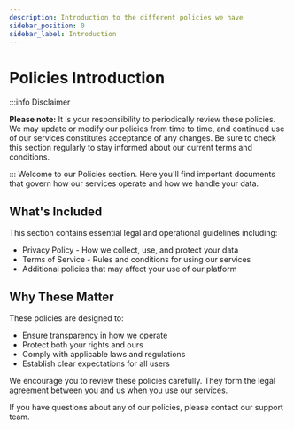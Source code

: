 ```yaml
---
description: Introduction to the different policies we have
sidebar_position: 0
sidebar_label: Introduction
---
```

# Policies Introduction
:::info Disclaimer

**Please note:** It is your responsibility to periodically review these policies. We may update or modify our policies from time to time, and continued use of our services constitutes acceptance of any changes. Be sure to check this section regularly to stay informed about our current terms and conditions.

:::
Welcome to our Policies section. Here you'll find important documents that govern how our services operate and how we handle your data.

## What's Included

This section contains essential legal and operational guidelines including:

- Privacy Policy - How we collect, use, and protect your data
- Terms of Service - Rules and conditions for using our services
- Additional policies that may affect your use of our platform

## Why These Matter

These policies are designed to:
- Ensure transparency in how we operate
- Protect both your rights and ours
- Comply with applicable laws and regulations
- Establish clear expectations for all users

We encourage you to review these policies carefully. They form the legal agreement between you and us when you use our services.

If you have questions about any of our policies, please contact our support team.
